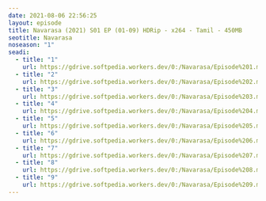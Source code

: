 ```yaml
---
date: 2021-08-06 22:56:25
layout: episode
title: Navarasa (2021) S01 EP (01-09) HDRip - x264 - Tamil - 450MB
seotitle: Navarasa
noseason: "1"
seadi:
  - title: "1"
    url: https://gdrive.softpedia.workers.dev/0:/Navarasa/Episode%201.mkv?a=view
  - title: "2"
    url: https://gdrive.softpedia.workers.dev/0:/Navarasa/Episode%202.mkv?a=view
  - title: "3"
    url: https://gdrive.softpedia.workers.dev/0:/Navarasa/Episode%203.mkv?a=view
  - title: "4"
    url: https://gdrive.softpedia.workers.dev/0:/Navarasa/Episode%204.mkv?a=view
  - title: "5"
    url: https://gdrive.softpedia.workers.dev/0:/Navarasa/Episode%205.mkv?a=view
  - title: "6"
    url: https://gdrive.softpedia.workers.dev/0:/Navarasa/Episode%206.mkv?a=view
  - title: "7"
    url: https://gdrive.softpedia.workers.dev/0:/Navarasa/Episode%207.mkv?a=view
  - title: "8"
    url: https://gdrive.softpedia.workers.dev/0:/Navarasa/Episode%208.mkv?a=view
  - title: "9"
    url: https://gdrive.softpedia.workers.dev/0:/Navarasa/Episode%209.mkv?a=view
---
```

